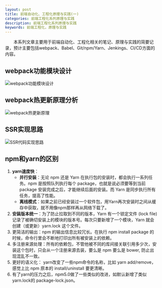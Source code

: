 ```yaml
---
layout: post
title: 前端自动化、工程化原理与实践(一)
categories: 前端工程化系列原理与实践
description: 前端工程化系列原理与实践
keywords: 前端工程化，原理与实践
---
```


&emsp;&emsp;本系列文章主要用于前端自动化、工程化相关的笔记、原理与实践的简要记录，预计主要包括webpack、Babel、Git/npm/Yarn、Jenkings、CI/CD方面的内容。

## webpack功能模块设计
![webpack功能模块设计]({{site.url}}{{site.baseurl}}/images/posts/frontEndEngineering/webpack.jpeg?raw=true)   

## webpack热更新原理分析
![webpack热更新原理]({{site.url}}{{site.baseurl}}/images/posts/frontEndEngineering/HMR.png?raw=true)   

## SSR实现思路
![SSR代码实现思路]({{site.url}}{{site.baseurl}}/images/posts/frontEndEngineering/SSR.png?raw=true)   

## npm和yarn的区别
1. **yarn速度快**：
   - **并行安装**：无论 npm 还是 Yarn 在执行包的安装时，都会执行一系列任务。npm 是按照队列执行每个 package，也就是说必须要等到当前 package 安装完成之后，才能继续后面的安装。而 Yarn 是同步执行所有任务，提高了性能。
   - **离线模式**：如果之前已经安装过一个软件包，用Yarn再次安装时之间从缓存中获取，就不用像npm那样再从网络下载了。
2. **安装版本统一**：为了防止拉取到不同的版本，Yarn 有一个锁定文件 (lock file) 记录了被确切安装上的模块的版本号。每次只要新增了一个模块，Yarn 就会创建（或更新）yarn.lock 这个文件。
3. 更简洁的输出：npm 的输出信息比较冗长。在执行 npm install package 的时候，命令行里会不断地打印出所有被安装上的依赖。
4. 多注册来源处理：所有的依赖包，不管他被不同的库间接关联引用多少次，安装这个包时，只会从一个注册来源去装，要么是 npm 要么是 bower, 防止出现混乱不一致。
5. 更好的语义化： yarn改变了一些npm命令的名称，比如 yarn add/remove，感觉上比 npm 原本的 install/uninstall 要更清晰。
6. 有了yarn的压力之后，npm5.0做了一些类似的改进，如默认新增了类似yarn.lock的 package-lock.json。

